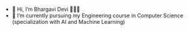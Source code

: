- 👋 Hi, I’m Bhargavi Devi 🙋🏻‍♀️
- 🌱 I’m currently pursuing my Engineering course in Computer Science (specialization with AI and Machine Learning)
<!---
bhargavidevibathula/bhargavidevibathula is a ✨ special ✨ repository because its `README.md` (this file) appears on your GitHub profile.
You can click the Preview link to take a look at your changes.
--->
